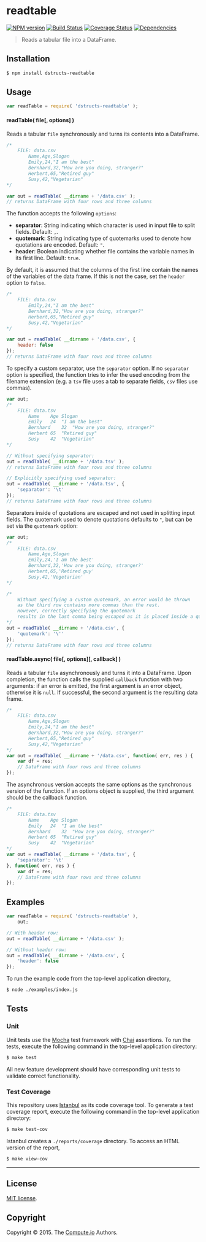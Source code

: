 readtable
===
[![NPM version][npm-image]][npm-url] [![Build Status][build-image]][build-url] [![Coverage Status][coverage-image]][coverage-url] [![Dependencies][dependencies-image]][dependencies-url]

> Reads a tabular file into a DataFrame.


## Installation

``` bash
$ npm install dstructs-readtable
```


## Usage

``` javascript
var readTable = require( 'dstructs-readtable' );
```

#### readTable( file[, options] )

Reads a tabular `file` synchronously and turns its contents into a DataFrame.

``` javascript
/*
	FILE: data.csv
		Name,Age,Slogan
		Emily,24,"I am the best"
		Bernhard,32,"How are you doing, stranger?"
		Herbert,65,"Retired guy"
		Susy,42,"Vegetarian"
*/

var out = readTable( __dirname + '/data.csv' );
// returns DataFrame with four rows and three columns
```

The function accepts the following `options`:
*	__separator__: String indicating which character is used in input file to split fields. Default: `,`.
*	__quotemark__: String indicating type of quotemarks used to denote how quotations are encoded. Default: `"`.
*	__header__: Boolean indicating whether file contains the variable names in its first line. Default: `true`.

By default, it is assumed that the columns of the first line contain the names of the variables of the data frame. If this is not the case, set the `header` option to `false`.

```javascript
/*
	FILE: data.csv
		Emily,24,"I am the best"
		Bernhard,32,"How are you doing, stranger?"
		Herbert,65,"Retired guy"
		Susy,42,"Vegetarian"
*/

var out = readTable( __dirname + '/data.csv', {
	header: false
});
// returns DataFrame with four rows and three columns
```

To specify a custom separator, use the `separator` option. If no `separator` option is specified, the function tries to infer the used encoding from the filename extension (e.g. a `tsv` file uses a tab to separate fields, `csv` files use commas).

```javascript
var out;
/*
	FILE: data.tsv
		Name	Age	Slogan
		Emily	24	"I am the best"
		Bernhard	32	"How are you doing, stranger?"
		Herbert	65	"Retired guy"
		Susy	42	"Vegetarian"
*/

// Without specifying separator:
out = readTable( __dirname + '/data.tsv' );
// returns DataFrame with four rows and three columns

// Explicitly specifying used separator:
out = readTable( __dirname + '/data.tsv', {
	'separator': '\t'
});
// returns DataFrame with four rows and three columns
```

Separators inside of quotations are escaped and not used in splitting input fields. The quotemark used to denote quotations defaults to `"`, but can be set via the `quotemark` option:

```javascript
var out;
/*
	FILE: data.csv
		Name,Age,Slogan
		Emily,24,'I am the best'
		Bernhard,32,'How are you doing, stranger?'
		Herbert,65,'Retired guy'
		Susy,42,'Vegetarian'
*/

/*
	Without specifying a custom quotemark, an error would be thrown
	as the third row contains more commas than the rest.
	However, correctly specifying the quotemark
	results in the last comma being escaped as it is placed inside a quotation. 
*/
out = readTable( __dirname + '/data.csv', {
	'quotemark': '\''
});
// returns DataFrame with four rows and three columns
```


#### readTable.async( file[, options][, callback] )

Reads a tabular `file` asynchronously and turns it into a DataFrame. Upon completion, the function calls the supplied `callback` function with two arguments: if an error is emitted, the first argument is an error object, otherwise it is `null`. If successful, the second argument is the resulting data frame.

``` javascript
/*
	FILE: data.csv
		Name,Age,Slogan
		Emily,24,"I am the best"
		Bernhard,32,"How are you doing, stranger?"
		Herbert,65,"Retired guy"
		Susy,42,"Vegetarian"
*/
var out = readTable( __dirname + '/data.csv', function( err, res ) {
	var df = res;
	// DataFrame with four rows and three columns
});
```

The asynchronous version accepts the same options as the synchronous version of the function. If an options object is supplied, the third argument should be the callback function.

``` javascript
/*
	FILE: data.tsv
		Name	Age	Slogan
		Emily	24	"I am the best"
		Bernhard	32	"How are you doing, stranger?"
		Herbert	65	"Retired guy"
		Susy	42	"Vegetarian"
*/
var out = readTable( __dirname + '/data.tsv', {
	'separator': '\t'
}, function( err, res ) {
	var df = res;
	// DataFrame with four rows and three columns
});
```


## Examples

``` javascript
var readTable = require( 'dstructs-readtable' ),
	out;

// With header row:
out = readTable( __dirname + '/data.csv' );

// Without header row:
out = readTable( __dirname + '/data.csv', {
	'header': false
});
```

To run the example code from the top-level application directory,

``` bash
$ node ./examples/index.js
```

## Tests

### Unit

Unit tests use the [Mocha](http://mochajs.org/) test framework with [Chai](http://chaijs.com) assertions. To run the tests, execute the following command in the top-level application directory:

``` bash
$ make test
```

All new feature development should have corresponding unit tests to validate correct functionality.


### Test Coverage

This repository uses [Istanbul](https://github.com/gotwarlost/istanbul) as its code coverage tool. To generate a test coverage report, execute the following command in the top-level application directory:

``` bash
$ make test-cov
```

Istanbul creates a `./reports/coverage` directory. To access an HTML version of the report,

``` bash
$ make view-cov
```


---
## License

[MIT license](http://opensource.org/licenses/MIT).


## Copyright

Copyright &copy; 2015. The [Compute.io](https://github.com/compute-io) Authors.


[npm-image]: http://img.shields.io/npm/v/readtable.svg
[npm-url]: https://npmjs.org/package/readtable

[build-image]: http://img.shields.io/travis/dstructs/readtable/master.svg
[build-url]: https://travis-ci.org/dstructs/readtable

[coverage-image]: https://img.shields.io/codecov/c/github/dstructs/readtable/master.svg
[coverage-url]: https://codecov.io/github/dstructs/readtable?branch=master

[dependencies-image]: http://img.shields.io/david/dstructs/readtable.svg
[dependencies-url]: https://david-dm.org/dstructs/readtable

[dev-dependencies-image]: http://img.shields.io/david/dev/dstructs/readtable.svg
[dev-dependencies-url]: https://david-dm.org/dev/dstructs/readtable

[github-issues-image]: http://img.shields.io/github/issues/dstructs/readtable.svg
[github-issues-url]: https://github.com/dstructs/readtable/issues
